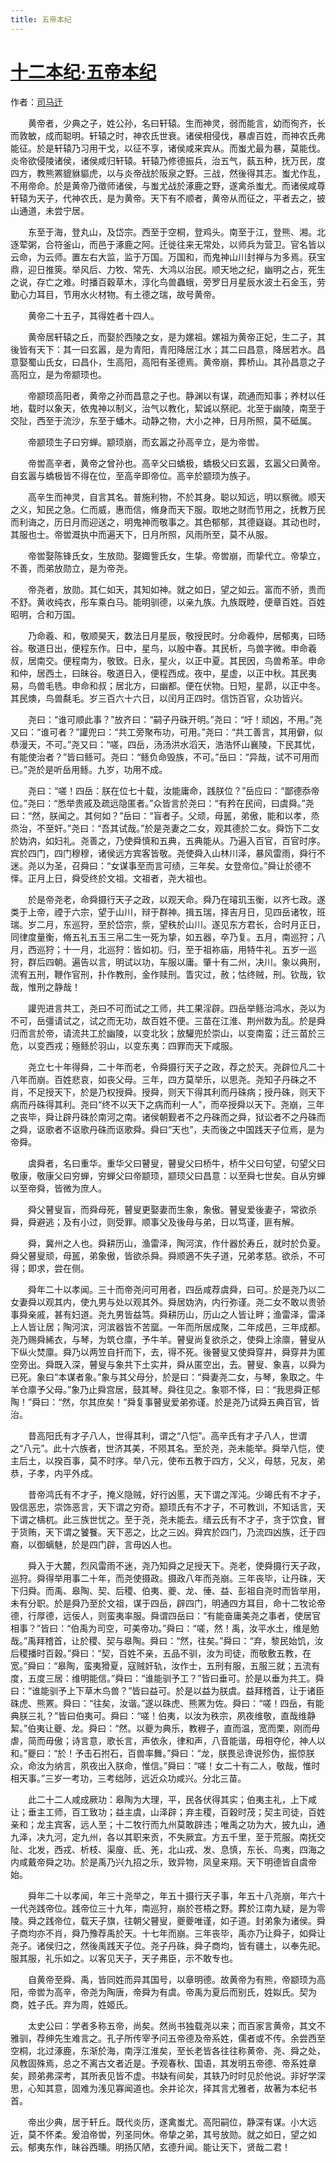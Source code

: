 ```yaml
---
title: 五帝本纪
---
```


# [十二本纪·五帝本纪](http://so.gushiwen.org/guwen/bookv_88.aspx)

作者：[司马迁](http://so.gushiwen.org/author_608.aspx)

　　黄帝者，少典之子，姓公孙，名曰轩辕。生而神灵，弱而能言，幼而徇齐，长而敦敏，成而聪明。轩辕之时，神农氏世衰。诸侯相侵伐，暴虐百姓，而神农氏弗能征。於是轩辕乃习用干戈，以征不享，诸侯咸来宾从。而蚩尤最为暴，莫能伐。炎帝欲侵陵诸侯，诸侯咸归轩辕。轩辕乃修德振兵，治五气，蓺五种，抚万民，度四方，教熊罴貔貅貙虎，以与炎帝战於阪泉之野。三战，然後得其志。蚩尤作乱，不用帝命。於是黄帝乃徵师诸侯，与蚩尤战於涿鹿之野，遂禽杀蚩尤。而诸侯咸尊轩辕为天子，代神农氏，是为黄帝。天下有不顺者，黄帝从而征之，平者去之，披山通道，未尝宁居。

　　东至于海，登丸山，及岱宗。西至于空桐，登鸡头。南至于江，登熊、湘。北逐荤粥，合符釜山，而邑于涿鹿之阿。迁徙往来无常处，以师兵为营卫。官名皆以云命，为云师。置左右大监，监于万国。万国和，而鬼神山川封禅与为多焉。获宝鼎，迎日推筴。举风后、力牧、常先、大鸿以治民。顺天地之纪，幽明之占，死生之说，存亡之难。时播百穀草木，淳化鸟兽蟲蛾，旁罗日月星辰水波土石金玉，劳勤心力耳目，节用水火材物。有土德之瑞，故号黄帝。

　　黄帝二十五子，其得姓者十四人。

　　黄帝居轩辕之丘，而娶於西陵之女，是为嫘祖。嫘祖为黄帝正妃，生二子，其後皆有天下：其一曰玄嚣，是为青阳，青阳降居江水；其二曰昌意，降居若水。昌意娶蜀山氏女，曰昌仆，生高阳，高阳有圣德焉。黄帝崩，葬桥山。其孙昌意之子高阳立，是为帝颛顼也。

　　帝颛顼高阳者，黄帝之孙而昌意之子也。静渊以有谋，疏通而知事；养材以任地，载时以象天，依鬼神以制义，治气以教化，絜诚以祭祀。北至于幽陵，南至于交阯，西至于流沙，东至于蟠木。动静之物，大小之神，日月所照，莫不砥属。

　　帝颛顼生子曰穷蝉。颛顼崩，而玄嚣之孙高辛立，是为帝喾。

　　帝喾高辛者，黄帝之曾孙也。高辛父曰蟜极，蟜极父曰玄嚣，玄嚣父曰黄帝。自玄嚣与蟜极皆不得在位，至高辛即帝位。高辛於颛顼为族子。

　　高辛生而神灵，自言其名。普施利物，不於其身。聪以知远，明以察微。顺天之义，知民之急。仁而威，惠而信，脩身而天下服。取地之财而节用之，抚教万民而利诲之，历日月而迎送之，明鬼神而敬事之。其色郁郁，其德嶷嶷。其动也时，其服也士。帝喾溉执中而遍天下，日月所照，风雨所至，莫不从服。

　　帝喾娶陈锋氏女，生放勋。娶娵訾氏女，生挚。帝喾崩，而挚代立。帝挚立，不善，而弟放勋立，是为帝尧。

　　帝尧者，放勋。其仁如天，其知如神。就之如日，望之如云。富而不骄，贵而不舒。黄收纯衣，彤车乘白马。能明驯德，以亲九族。九族既睦，便章百姓。百姓昭明，合和万国。

　　乃命羲、和，敬顺昊天，数法日月星辰，敬授民时。分命羲仲，居郁夷，曰旸谷。敬道日出，便程东作。日中，星鸟，以殷中春。其民析，鸟兽字微。申命羲叔，居南交。便程南为，敬致。日永，星火，以正中夏。其民因，鸟兽希革。申命和仲，居西土，曰昧谷。敬道日入，便程西成。夜中，星虚，以正中秋。其民夷易，鸟兽毛毨。申命和叔；居北方，曰幽都。便在伏物。日短，星昴，以正中冬。其民燠，鸟兽氄毛。岁三百六十六日，以闰月正四时。信饬百官，众功皆兴。

　　尧曰：“谁可顺此事？”放齐曰：“嗣子丹硃开明。”尧曰：“吁！顽凶，不用。”尧又曰：“谁可者？”讙兜曰：“共工旁聚布功，可用。”尧曰：“共工善言，其用僻，似恭漫天，不可。”尧又曰：“嗟，四岳，汤汤洪水滔天，浩浩怀山襄陵，下民其忧，有能使治者？”皆曰鲧可。尧曰：“鲧负命毁族，不可。”岳曰：“异哉，试不可用而已。”尧於是听岳用鲧。九岁，功用不成。

　　尧曰：“嗟！四岳：朕在位七十载，汝能庸命，践朕位？”岳应曰：“鄙德忝帝位。”尧曰：“悉举贵戚及疏远隐匿者。”众皆言於尧曰：“有矜在民间，曰虞舜。”尧曰：“然，朕闻之。其何如？”岳曰：“盲者子。父顽，母嚚，弟傲，能和以孝，烝烝治，不至奸。”尧曰：“吾其试哉。”於是尧妻之二女，观其德於二女。舜饬下二女於妫汭，如妇礼。尧善之，乃使舜慎和五典，五典能从。乃遍入百官，百官时序。宾於四门，四门穆穆，诸侯远方宾客皆敬。尧使舜入山林川泽，暴风雷雨，舜行不迷。尧以为圣，召舜曰：“女谋事至而言可绩，三年矣。女登帝位。”舜让於德不怿。正月上日，舜受终於文祖。文祖者，尧大祖也。

　　於是帝尧老，命舜摄行天子之政，以观天命。舜乃在璿玑玉衡，以齐七政。遂类于上帝，禋于六宗，望于山川，辩于群神。揖五瑞，择吉月日，见四岳诸牧，班瑞。岁二月，东巡狩，至於岱宗，祡，望秩於山川。遂见东方君长，合时月正日，同律度量衡，脩五礼五玉三帛二生一死为挚，如五器，卒乃复。五月，南巡狩；八月，西巡狩；十一月，北巡狩：皆如初。归，至于祖祢庙，用特牛礼。五岁一巡狩，群后四朝。遍告以言，明试以功，车服以庸。肇十有二州，决川。象以典刑，流宥五刑，鞭作官刑，扑作教刑，金作赎刑。眚灾过，赦；怙终贼，刑。钦哉，钦哉，惟刑之静哉！

　　讙兜进言共工，尧曰不可而试之工师，共工果淫辟。四岳举鲧治鸿水，尧以为不可，岳彊请试之，试之而无功，故百姓不便。三苗在江淮、荆州数为乱。於是舜归而言於帝，请流共工於幽陵，以变北狄；放驩兜於崇山，以变南蛮；迁三苗於三危，以变西戎；殛鲧於羽山，以变东夷：四罪而天下咸服。

　　尧立七十年得舜，二十年而老，令舜摄行天子之政，荐之於天。尧辟位凡二十八年而崩。百姓悲哀，如丧父母。三年，四方莫举乐，以思尧。尧知子丹硃之不肖，不足授天下，於是乃权授舜。授舜，则天下得其利而丹硃病；授丹硃，则天下病而丹硃得其利。尧曰“终不以天下之病而利一人”，而卒授舜以天下。尧崩，三年之丧毕，舜让辟丹硃於南河之南。诸侯朝觐者不之丹硃而之舜，狱讼者不之丹硃而之舜，讴歌者不讴歌丹硃而讴歌舜。舜曰“天也”，夫而後之中国践天子位焉，是为帝舜。

　　虞舜者，名曰重华。重华父曰瞽叟，瞽叟父曰桥牛，桥牛父曰句望，句望父曰敬康，敬康父曰穷蝉，穷蝉父曰帝颛顼，颛顼父曰昌意：以至舜七世矣。自从穷蝉以至帝舜，皆微为庶人。

　　舜父瞽叟盲，而舜母死，瞽叟更娶妻而生象，象傲。瞽叟爱後妻子，常欲杀舜，舜避逃；及有小过，则受罪。顺事父及後母与弟，日以笃谨，匪有解。

　　舜，冀州之人也。舜耕历山，渔雷泽，陶河滨，作什器於寿丘，就时於负夏。舜父瞽叟顽，母嚚，弟象傲，皆欲杀舜。舜顺適不失子道，兄弟孝慈。欲杀，不可得；即求，尝在侧。

　　舜年二十以孝闻。三十而帝尧问可用者，四岳咸荐虞舜，曰可。於是尧乃以二女妻舜以观其内，使九男与处以观其外。舜居妫汭，内行弥谨。尧二女不敢以贵骄事舜亲戚，甚有妇道。尧九男皆益笃。舜耕历山，历山之人皆让畔；渔雷泽，雷泽上人皆让居；陶河滨，河滨器皆不苦窳。一年而所居成聚，二年成邑，三年成都。尧乃赐舜絺衣，与琴，为筑仓廪，予牛羊。瞽叟尚复欲杀之，使舜上涂廪，瞽叟从下纵火焚廪。舜乃以两笠自扞而下，去，得不死。後瞽叟又使舜穿井，舜穿井为匿空旁出。舜既入深，瞽叟与象共下土实井，舜从匿空出，去。瞽叟、象喜，以舜为已死。象曰“本谋者象。”象与其父母分，於是曰：“舜妻尧二女，与琴，象取之。牛羊仓廪予父母。”象乃止舜宫居，鼓其琴。舜往见之。象鄂不怿，曰：“我思舜正郁陶！”舜曰：“然，尔其庶矣！”舜复事瞽叟爱弟弥谨。於是尧乃试舜五典百官，皆治。

　　昔高阳氏有才子八人，世得其利，谓之“八恺”。高辛氏有才子八人，世谓之“八元”。此十六族者，世济其美，不陨其名。至於尧，尧未能举。舜举八恺，使主后土，以揆百事，莫不时序。举八元，使布五教于四方，父义，母慈，兄友，弟恭，子孝，内平外成。

　　昔帝鸿氏有不才子，掩义隐贼，好行凶慝，天下谓之浑沌。少暤氏有不才子，毁信恶忠，崇饰恶言，天下谓之穷奇。颛顼氏有不才子，不可教训，不知话言，天下谓之檮杌。此三族世忧之。至于尧，尧未能去。缙云氏有不才子，贪于饮食，冒于货贿，天下谓之饕餮。天下恶之，比之三凶。舜宾於四门，乃流四凶族，迁于四裔，以御螭魅，於是四门辟，言毋凶人也。

　　舜入于大麓，烈风雷雨不迷，尧乃知舜之足授天下。尧老，使舜摄行天子政，巡狩。舜得举用事二十年，而尧使摄政。摄政八年而尧崩。三年丧毕，让丹硃，天下归舜。而禹、皋陶、契、后稷、伯夷、夔、龙、倕、益、彭祖自尧时而皆举用，未有分职。於是舜乃至於文祖，谋于四岳，辟四门，明通四方耳目，命十二牧论帝德，行厚德，远佞人，则蛮夷率服。舜谓四岳曰：“有能奋庸美尧之事者，使居官相事？”皆曰：“伯禹为司空，可美帝功。”舜曰：“嗟，然！禹，汝平水土，维是勉哉。”禹拜稽首，让於稷、契与皋陶。舜曰：“然，往矣。”舜曰：“弃，黎民始饥，汝后稷播时百穀。”舜曰：“契，百姓不亲，五品不驯，汝为司徒，而敬敷五教，在宽。”舜曰：“皋陶，蛮夷猾夏，寇贼奸轨，汝作士，五刑有服，五服三就；五流有度，五度三居：维明能信。”舜曰：“谁能驯予工？”皆曰垂可。於是以垂为共工。舜曰：“谁能驯予上下草木鸟兽？”皆曰益可。於是以益为朕虞。益拜稽首，让于诸臣硃虎、熊罴。舜曰：“往矣，汝谐。”遂以硃虎、熊罴为佐。舜曰：“嗟！四岳，有能典朕三礼？”皆曰伯夷可。舜曰：“嗟！伯夷，以汝为秩宗，夙夜维敬，直哉维静絜。”伯夷让夔、龙。舜曰：“然。以夔为典乐，教稺子，直而温，宽而栗，刚而毋虐，简而毋傲；诗言意，歌长言，声依永，律和声，八音能谐，毋相夺伦，神人以和。”夔曰：“於！予击石拊石，百兽率舞。”舜曰：“龙，朕畏忌谗说殄伪，振惊朕众，命汝为纳言，夙夜出入朕命，惟信。”舜曰：“嗟！女二十有二人，敬哉，惟时相天事。”三岁一考功，三考绌陟，远近众功咸兴。分北三苗。

　　此二十二人咸成厥功：皋陶为大理，平，民各伏得其实；伯夷主礼，上下咸让；垂主工师，百工致功；益主虞，山泽辟；弃主稷，百穀时茂；契主司徒，百姓亲和；龙主宾客，远人至；十二牧行而九州莫敢辟违；唯禹之功为大，披九山，通九泽，决九河，定九州，各以其职来贡，不失厥宜。方五千里，至于荒服。南抚交阯、北发，西戎、析枝、渠廋、氐、羌，北山戎、发、息慎，东长、鸟夷，四海之内咸戴帝舜之功。於是禹乃兴九招之乐，致异物，凤皇来翔。天下明德皆自虞帝始。

　　舜年二十以孝闻，年三十尧举之，年五十摄行天子事，年五十八尧崩，年六十一代尧践帝位。践帝位三十九年，南巡狩，崩於苍梧之野。葬於江南九疑，是为零陵。舜之践帝位，载天子旗，往朝父瞽叟，夔夔唯谨，如子道。封弟象为诸侯。舜子商均亦不肖，舜乃豫荐禹於天。十七年而崩。三年丧毕，禹亦乃让舜子，如舜让尧子。诸侯归之，然後禹践天子位。尧子丹硃，舜子商均，皆有疆土，以奉先祀。服其服，礼乐如之。以客见天子，天子弗臣，示不敢专也。

　　自黄帝至舜、禹，皆同姓而异其国号，以章明德。故黄帝为有熊，帝颛顼为高阳，帝喾为高辛，帝尧为陶唐，帝舜为有虞。帝禹为夏后而别氏，姓姒氏。契为商，姓子氏。弃为周，姓姬氏。

　　太史公曰：学者多称五帝，尚矣。然尚书独载尧以来；而百家言黄帝，其文不雅驯，荐绅先生难言之。孔子所传宰予问五帝德及帝系姓，儒者或不传。余尝西至空桐，北过涿鹿，东渐於海，南浮江淮矣，至长老皆各往往称黄帝、尧、舜之处，风教固殊焉，总之不离古文者近是。予观春秋、国语，其发明五帝德、帝系姓章矣，顾弟弗深考，其所表见皆不虚。书缺有间矣，其轶乃时时见於他说。非好学深思，心知其意，固难为浅见寡闻道也。余并论次，择其言尤雅者，故著为本纪书首。

　　帝出少典，居于轩丘。既代炎历，遂禽蚩尤。高阳嗣位，静深有谋。小大远近，莫不怀柔。爰洎帝喾，列圣同休。帝挚之弟，其号放勋。就之如日，望之如云。郁夷东作，昧谷西曛。明扬仄陋，玄德升闻。能让天下，贤哉二君！